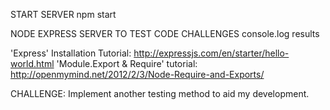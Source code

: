 START SERVER
npm start

NODE EXPRESS SERVER TO TEST CODE CHALLENGES
console.log results

'Express' Installation Tutorial: http://expressjs.com/en/starter/hello-world.html
'Module.Export & Require' tutorial: http://openmymind.net/2012/2/3/Node-Require-and-Exports/

CHALLENGE:
Implement another testing method to aid my development. 
